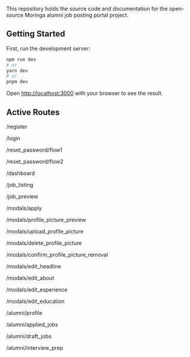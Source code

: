 This repository holds the source code and documentation for the open-source Moringa alumni job posting portal project.


## Getting Started

First, run the development server:

```bash
npm run dev
# or
yarn dev
# or
pnpm dev
```

Open [http://localhost:3000](http://localhost:3000) with your browser to see the result.

## Active Routes
/register

/login

/reset_password/flow1

/reset_password/flow2

/dashboard

/job_listing

/job_preview

/modals/apply

/modals/profile_picture_preview

/modals/upload_profile_picture

/modals/delete_profile_picture

/modals/confirm_profile_picture_removal

/modals/edit_headline

/modals/edit_about

/modals/edit_experience

/modals/edit_education

/alumni/profile

/alumni/applied_jobs

/alumni/draft_jobs

/alumni/interview_prep
